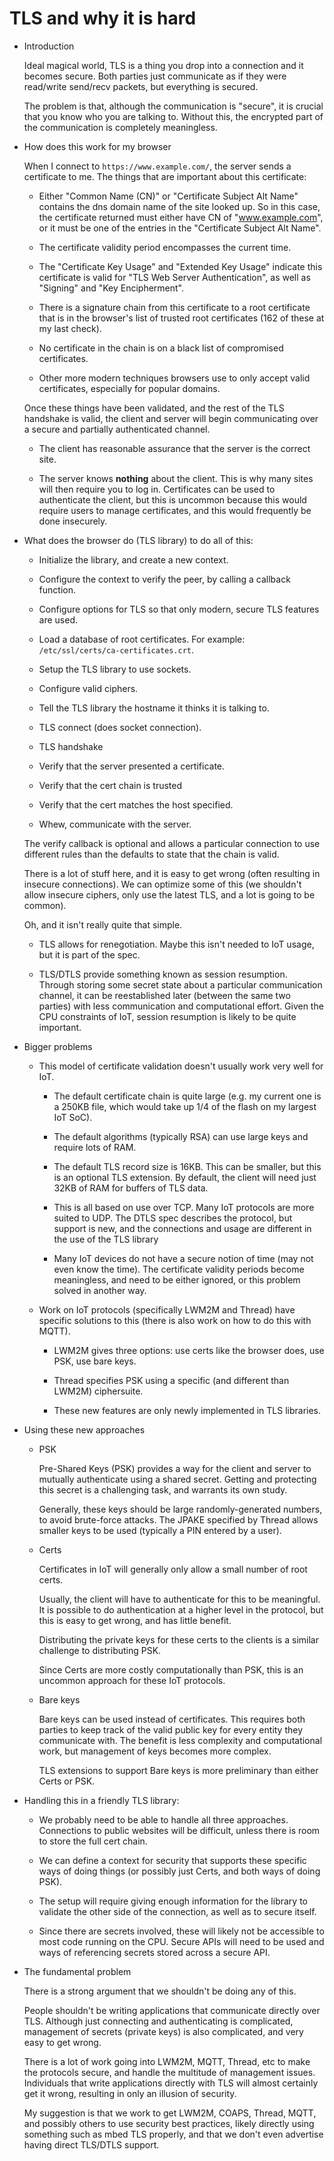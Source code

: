 # TLS and why it is hard

- Introduction

  Ideal magical world, TLS is a thing you drop into a connection and
  it becomes secure.  Both parties just communicate as if they were
  read/write send/recv packets, but everything is secured.

  The problem is that, although the communication is "secure", it is
  crucial that you know who you are talking to.  Without this, the
  encrypted part of the communication is completely meaningless.

- How does this work for my browser

  When I connect to `https://www.example.com/`, the server sends a
  certificate to me.  The things that are important about this
  certificate:

  - Either "Common Name (CN)" or "Certificate Subject Alt Name"
    contains the dns domain name of the site looked up.  So in this
    case, the certificate returned must either have CN of
    "www.example.com", or it must be one of the entries in the
    "Certificate Subject Alt Name".

  - The certificate validity period encompasses the current time.

  - The "Certificate Key Usage" and "Extended Key Usage" indicate this
    certificate is valid for "TLS Web Server Authentication", as well
    as "Signing" and "Key Encipherment".

  - There is a signature chain from this certificate to a root
    certificate that is in the browser's list of trusted root
    certificates (162 of these at my last check).

  - No certificate in the chain is on a black list of compromised
    certificates.

  - Other more modern techniques browsers use to only accept valid
    certificates, especially for popular domains.

  Once these things have been validated, and the rest of the TLS
  handshake is valid, the client and server will begin communicating
  over a secure and partially authenticated channel.

  - The client has reasonable assurance that the server is the correct
    site.

  - The server knows **nothing** about the client.  This is why many
    sites will then require you to log in.  Certificates can be used
    to authenticate the client, but this is uncommon because this
    would require users to manage certificates, and this would
    frequently be done insecurely.

- What does the browser do (TLS library) to do all of this:

  - Initialize the library, and create a new context.

  - Configure the context to verify the peer, by calling a callback
    function.

  - Configure options for TLS so that only modern, secure TLS features
    are used.

  - Load a database of root certificates.  For example:
    `/etc/ssl/certs/ca-certificates.crt`.

  - Setup the TLS library to use sockets.

  - Configure valid ciphers.

  - Tell the TLS library the hostname it thinks it is talking to.

  - TLS connect (does socket connection).

  - TLS handshake

  - Verify that the server presented a certificate.

  - Verify that the cert chain is trusted

  - Verify that the cert matches the host specified.

  - Whew, communicate with the server.

  The verify callback is optional and allows a particular connection
  to use different rules than the defaults to state that the chain is
  valid.

  There is a lot of stuff here, and it is easy to get wrong (often
  resulting in insecure connections).  We can optimize some of this
  (we shouldn't allow insecure ciphers, only use the latest TLS, and a
  lot is going to be common).

  Oh, and it isn't really quite that simple.

  - TLS allows for renegotiation.  Maybe this isn't needed to IoT
    usage, but it is part of the spec.

  - TLS/DTLS provide something known as session resumption.  Through
    storing some secret state about a particular communication
    channel, it can be reestablished later (between the same two
    parties) with less communication and computational effort.  Given
    the CPU constraints of IoT, session resumption is likely to be
    quite important.

- Bigger problems

  - This model of certificate validation doesn't usually work very
    well for IoT.

    - The default certificate chain is quite large (e.g. my current
      one is a 250KB file, which would take up 1/4 of the flash on my
      largest IoT SoC).

    - The default algorithms (typically RSA) can use large keys and
      require lots of RAM.

    - The default TLS record size is 16KB.  This can be smaller, but
      this is an optional TLS extension.  By default, the client will
      need just 32KB of RAM for buffers of TLS data.

    - This is all based on use over TCP.  Many IoT protocols are more
      suited to UDP.  The DTLS spec describes the protocol, but
      support is new, and the connections and usage are different in
      the use of the TLS library

    - Many IoT devices do not have a secure notion of time (may not
      even know the time).  The certificate validity periods become
      meaningless, and need to be either ignored, or this problem
      solved in another way.

  - Work on IoT protocols (specifically LWM2M and Thread) have
    specific solutions to this (there is also work on how to do this
    with MQTT).

    - LWM2M gives three options: use certs like the browser does, use
      PSK, use bare keys.

    - Thread specifies PSK using a specific (and different than LWM2M)
      ciphersuite.

    - These new features are only newly implemented in TLS libraries.

- Using these new approaches

  - PSK

    Pre-Shared Keys (PSK) provides a way for the client and server to
    mutually authenticate using a shared secret.  Getting and protecting
    this secret is a challenging task, and warrants its own study.

    Generally, these keys should be large randomly-generated numbers, to
    avoid brute-force attacks.  The JPAKE specified by Thread allows
    smaller keys to be used (typically a PIN entered by a user).

  - Certs

    Certificates in IoT will generally only allow a small number of
    root certs.

    Usually, the client will have to authenticate for this to be
    meaningful.  It is possible to do authentication at a higher level
    in the protocol, but this is easy to get wrong, and has little
    benefit.

    Distributing the private keys for these certs to the clients is a
    similar challenge to distributing PSK.

    Since Certs are more costly computationally than PSK, this is an
    uncommon approach for these IoT protocols.

  - Bare keys

    Bare keys can be used instead of certificates.  This requires both
    parties to keep track of the valid public key for every entity
    they communicate with.  The benefit is less complexity and
    computational work, but management of keys becomes more complex.

    TLS extensions to support Bare keys is more preliminary than
    either Certs or PSK.

- Handling this in a friendly TLS library:

  - We probably need to be able to handle all three approaches.
    Connections to public websites will be difficult, unless there is
    room to store the full cert chain.

  - We can define a context for security that supports these specific
    ways of doing things (or possibly just Certs, and both ways of
    doing PSK).

  - The setup will require giving enough information for the library
    to validate the other side of the connection, as well as to secure
    itself.

  - Since there are secrets involved, these will likely not be
    accessible to most code running on the CPU.  Secure APIs will need
    to be used and ways of referencing secrets stored across a secure
    API.

- The fundamental problem

  There is a strong argument that we shouldn't be doing any of this.

  People shouldn't be writing applications that communicate directly
  over TLS.  Although just connecting and authenticating is
  complicated, management of secrets (private keys) is also
  complicated, and very easy to get wrong.

  There is a lot of work going into LWM2M, MQTT, Thread, etc to make
  the protocols secure, and handle the multitude of management issues.
  Individuals that write applications directly with TLS will almost
  certainly get it wrong, resulting in only an illusion of security.

  My suggestion is that we work to get LWM2M, COAPS, Thread, MQTT, and
  possibly others to use security best practices, likely directly
  using something such as mbed TLS properly, and that we don't even
  advertise having direct TLS/DTLS support.
